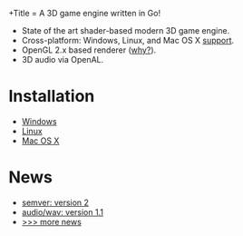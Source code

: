 +Title = A 3D game engine written in Go!

- State of the art shader-based modern 3D game engine.
- Cross-platform: Windows, Linux, and Mac OS X [support](/doc/platform-support.html).
- OpenGL 2.x based renderer ([why?](/doc/faq.html#why-opengl-2)).
- 3D audio via OpenAL.

# Installation

- [Windows](/doc/install/windows.html)
- [Linux](/doc/install/linux.html)
- [Mac OS X](/doc/install/osx.html)

# News

- [semver: version 2](/news/2015/semver-version-2.html)
- [audio/wav: version 1.1](/news/2014/audio-wav-version-1-1.html)
- [>>> more news](/news/)
